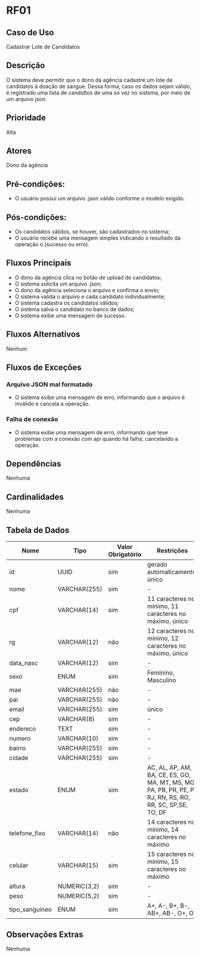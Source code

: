 # RF01 

## Caso de Uso

Cadastrar Lote de Candidatos

## Descrição

O sistema deve permitir que o dono da agência cadastre um lote de candidatos à doação de sangue. Dessa forma, caso os dados sejam válido, é registrado uma lista de candidtos de uma só vez no sistema, por meio de um arquivo json.

## Prioridade

Alta

## Atores

Dono da agência
 
## Pré-condições:

- O usuário possui um arquivo .json válido conforme o modelo exigido.

## Pós-condições:

- Os candidatos válidos, se houver, são cadastrados no sistema;
- O usuário recebe uma mensagem simples indicando o resultado da operação o (sucesso ou erro).

## Fluxos Principais

- O dono da agência clica no botão de upload de candidatos;
- O sistema solicita um arquivo .json;
- O dono da agência seleciona o arquivo e confirma o envio;
- O sistema valida o arquivo e cada candidato individualmente;
- O sistema cadastra os candidatos válidos;
- O sistema salva o candidato no banco de dados;
- O sistema exibe uma mensagem de sucesso.

## Fluxos Alternativos

Nenhum

## Fluxos de Exceções

### Arquivo JSON mal formatado

- O sistema exibe uma mensagem de erro, informando que o arquivo é inválido e cancela a operação.

### Falha de conexão

- O sistema exibe uma mensagem de erro, informando que teve problemas com a conexão com api quando há falha, cancelando a operação.

## Dependências

Nenhuma 

## Cardinalidades

Nenhuma

## Tabela de Dados

| **Nome** | **Tipo** | **Valor Obrigatório** |**Restrições** | 
|----------|----------|-----------------------|---------------|
| id | UUID | sim | gerado automaticamente, único |
| nome | VARCHAR(255) | sim | - |
| cpf | VARCHAR(14) | sim | 11 caracteres no mínimo, 11 caracteres no máximo, único |
| rg | VARCHAR(12) | não | 12 caracteres no mínimo, 12 caracteres no máximo, único |
| data_nasc  | VARCHAR(12) | sim | - |
| sexo | ENUM | sim | Feminino, Masculino |
| mae | VARCHAR(255) | não | - |
| pai | VARCHAR(255) | não | - |
| email | VARCHAR(255) | sim | único |
| cep | VARCHAR(8) | sim | - |
| endereco | TEXT | sim | - |
| numero | VARCHAR(10) | sim | - |
| bairro | VARCHAR(255) | sim | - |
| cidade | VARCHAR(255) | sim | - |
| estado | ENUM | sim | AC, AL, AP, AM, BA, CE, ES, GO, MA, MT, MS, MG, PA, PB, PR, PE, PI, RJ, RN, RS, RO, RR, SC, SP,SE, TO, DF |
| telefone_fixo | VARCHAR(14) | não | 14 caracteres no mínimo, 14 caracteres no máximo
| celular | VARCHAR(15) | sim | 15 caracteres no mínimo, 15 caracteres no máximo
| altura | NUMERIC(3,2) | sim | -
| peso | NUMERIC(5,2) | sim | -
| tipo_sanguineo | ENUM | sim | A+, A-, B+, B-, AB+, AB-, O+, O- |

## Observações Extras

Nenhuma